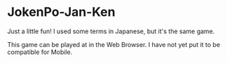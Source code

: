 # JokenPo-Jan-Ken
Just a little fun!  I used some terms in Japanese, but it's the same game.

This game can be played at in the Web Browser.
I have not yet put it to be compatible for Mobile.
